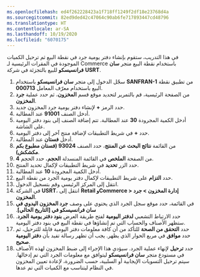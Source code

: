 ```yaml
---
ms.openlocfilehash: ed4f262228423a1f718ff1249f2df18e23768d4a
ms.sourcegitcommit: 82ed9ded42c47064c90ab6fe717893447cd48796
ms.translationtype: HT
ms.contentlocale: ar-SA
ms.lasthandoff: 10/19/2020
ms.locfileid: "6070175"
---
```

في هذا التدريب، ستقوم بإنشاء دفتر يومية جرد في نقطة البيع ثم ترحيل الكميات الموجودة في المقرات الرئيسية لـ Commerce باستخدام نقطة البيع متجر **سان فرانسيسكو** للبيع بالتجزئة في شركة **USRT**.

1. سجّل الدخول إلى متجر **سان فرانسيسكو** باستخدام **SANFRAN-1** من تطبيق نقطة البيع باستخدام معرّف المعامل **000713**.
2. من الصفحة الرئيسية، قم بالتمرير لتحديد موقع قسم **المخزون**، ثم حدد عملية **جرد المخزون**.
3. حدد الرمز **+** لإنشاء دفتر يومية جرد المخزون جديد.
4. أدخل الصنف **91001** عند المطالبة.
5. أدخل الكمية المجرودة **30** عند المطالبة. تتم إضافة الصنف إلى بنود دفتر اليومية على الشاشة.
6. حدد **+** في شريط التطبيقات لإضافة منتج آخر إلى دفتر اليومية.
7. أدخل **فستان** عند المطالبة.
8. من القائمة **نتائج البحث عن المنتج**، حدد الصنف **93024 (فستان مطبوع بكم مكشكش)**.
9. من الصفحة **الملخص** في القائمة المنسدلة **الحجم**، حدد الحجم **4**.
10. حدد الزر **تحديد** في شريط التطبيقات لإكمال تحديد المنتج.
11. أدخل الكمية المجرودة **10** عند المطالبة.
12. حدد **التزام** على شريط التطبيقات لإكمال دفتر يومية الجرد من نقطة البيع.
13. انتقل إلى المركز الرئيسي وقم بتسجيل الدخول. 
14. في الشركة **USRT**، انتقل إلى **Retail وCommerce > إدارة المخزون > جرد المخزون**. 
15. في القائمة، حدد موقع سجل الجرد الذي يحتوي على وصف **جرد المخزون اليدوي في ‬‏‫سان فرانسيسكو في [التاريخ الحالي]**.
16. حدد الارتباط التشعبي **لدفتر اليومية** لفتح طريقة العرض **بنود دفتر يومية الجرد**. ستظهر الأصناف والحساب التي تم إنشاؤها في نقطة البيع في بنود دفتر اليومية.
17. حدد **التحقق من الصحة** للتأكد من أن كافة معلومات دفتر اليومية قابلة للترحيل، ثم حدد **موافق** في مربع الحوار الذي يظهر. يجب أن تظهر رسالة تفيد بأن **دفتر اليومية صحيح**.
18. حدد **ترحيل** لإنهاء عملية الجرد. سيؤدي هذا الإجراء إلى ضبط المخزون لهذه الأصناف في مستودع متجر **سان فرانسيسكو** ليتوافق مع معلومات الجرد التي تم إدخالها. سيتم ترحيل التسويات الإيجابية أو السلبية، حسب الضرورة، لإعادة تعيين المخزون في النظام ليتناسب مع الكميات التي تم عدها.


